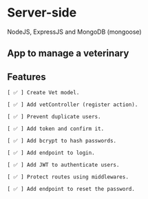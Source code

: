 # Server-side

NodeJS, ExpressJS and MongoDB (mongoose)

## App to manage a veterinary

## Features

    [ ✅ ] Create Vet model.

    [ ✅ ] Add vetController (register action).

    [ ✅ ] Prevent duplicate users.

    [ ✅ ] Add token and confirm it.

    [ ✅ ] Add bcrypt to hash passwords.

    [ ✅ ] Add endpoint to login.

    [ ✅ ] Add JWT to authenticate users.

    [ ✅ ] Protect routes using middlewares.

    [ ✅ ] Add endpoint to reset the password.

    

